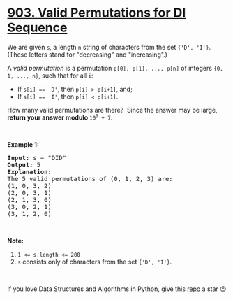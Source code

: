 # [903. Valid Permutations for DI Sequence][title]

<p>We are given <code>s</code>, a length <code>n</code> string of characters from the set <code>{'D', 'I'}</code>. (These letters stand for "decreasing" and "increasing".)</p>
<p>A <em>valid permutation</em> is a permutation <code>p[0], p[1], ..., p[n]</code> of integers <code>{0, 1, ..., n}</code>, such that for all <code>i</code>:</p>
<ul>
<li>If <code>s[i] == 'D'</code>, then <code>p[i] &gt; p[i+1]</code>, and;</li>
<li>If <code>s[i] == 'I'</code>, then <code>p[i] &lt; p[i+1]</code>.</li>
</ul>
<p>How many valid permutations are there?  Since the answer may be large, <strong>return your answer modulo </strong><code>10<sup>9</sup> + 7</code>.</p>
<p> </p>
<p><strong>Example 1:</strong></p>
<pre><strong>Input: </strong>s = <span id="example-input-1-1">"DID"</span>
<strong>Output: </strong><span id="example-output-1">5</span>
<strong>Explanation: </strong>
The 5 valid permutations of (0, 1, 2, 3) are:
(1, 0, 3, 2)
(2, 0, 3, 1)
(2, 1, 3, 0)
(3, 0, 2, 1)
(3, 1, 2, 0)
</pre>
<p> </p>
<p><strong>Note:</strong></p>
<ol>
<li><code>1 &lt;= s.length &lt;= 200</code></li>
<li><code>s</code> consists only of characters from the set <code>{'D', 'I'}</code>.</li>
</ol>

<p> </p>



If you love Data Structures and Algorithms in Python, give this [repo][me] a star :wink:

[title]: https://leetcode.com/problems/valid-permutations-for-di-sequence
[me]: https://github.com/bumblebee211196/awesome-python-leetcode